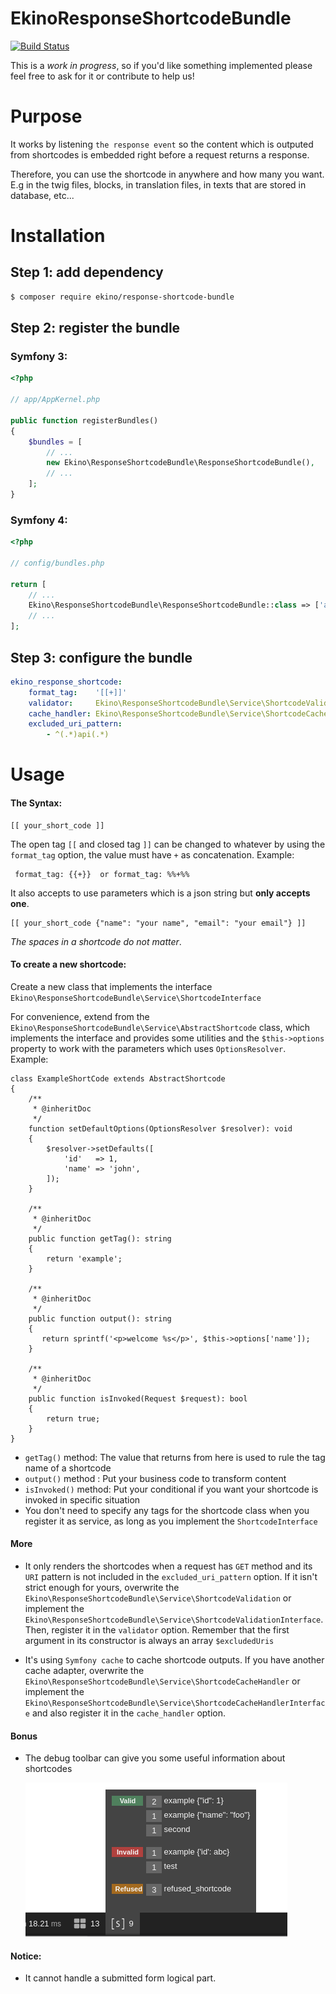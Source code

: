 EkinoResponseShortcodeBundle
=========================


[![Build Status](https://travis-ci.com/phucwan91/ResponseShortcodeBundle.svg?token=mwsowAZUXxfTHtHqzrrg&branch=master)](https://travis-ci.com/phucwan91/ResponseShortcodeBundle)


This is a *work in progress*, so if you'd like something implemented please
feel free to ask for it or contribute to help us!

# Purpose

It works by listening `the response event` so the content which is outputed from shortcodes is embedded right before a request returns a response.

Therefore, you can use the shortcode in anywhere and how many you want. E.g in the twig files, blocks, in translation files, in texts that are stored in database, etc...

# Installation

## Step 1: add dependency

```bash
$ composer require ekino/response-shortcode-bundle
```

## Step 2: register the bundle

### Symfony 3:

```php
<?php

// app/AppKernel.php

public function registerBundles()
{
    $bundles = [
        // ...
        new Ekino\ResponseShortcodeBundle\ResponseShortcodeBundle(),
        // ...
    ];
}
```

### Symfony 4:

```php
<?php

// config/bundles.php

return [
    // ...
    Ekino\ResponseShortcodeBundle\ResponseShortcodeBundle::class => ['all' => true],
    // ...
];
```

## Step 3: configure the bundle

```yaml
ekino_response_shortcode:
    format_tag:    '[[+]]'                                                     # default
    validator:     Ekino\ResponseShortcodeBundle\Service\ShortcodeValidation   # default
    cache_handler: Ekino\ResponseShortcodeBundle\Service\ShortcodeCacheHandler # default
    excluded_uri_pattern:
        - ^(.*)api(.*)
```

# Usage

#### The Syntax:

    [[ your_short_code ]]
    
The open tag `[[` and closed tag `]]` can be changed to whatever by using the `format_tag` option, the value must have `+` as concatenation. Example:

     format_tag: {{+}}  or format_tag: %%+%%

It also accepts to use parameters which is a  json string but **only accepts one**.

    [[ your_short_code {"name": "your name", "email": "your email"} ]]

<em>The spaces in a shortcode do not matter</em>.

#### To create a new shortcode:

Create a new class that implements the interface `Ekino\ResponseShortcodeBundle\Service\ShortcodeInterface`

For convenience, extend from the `Ekino\ResponseShortcodeBundle\Service\AbstractShortcode` class, which implements the interface and provides some utilities and the `$this->options` property to work with the parameters which uses `OptionsResolver`. Example:

    class ExampleShortCode extends AbstractShortcode
    {
        /**
         * @inheritDoc
         */
        function setDefaultOptions(OptionsResolver $resolver): void
        {
            $resolver->setDefaults([
                'id'   => 1,
                'name' => 'john',
            ]);
        }
    
        /**
         * @inheritDoc
         */
        public function getTag(): string
        {
            return 'example';
        }
    
        /**
         * @inheritDoc
         */
        public function output(): string
        {
           return sprintf('<p>welcome %s</p>', $this->options['name']);
        }
        
        /**
         * @inheritDoc
         */
        public function isInvoked(Request $request): bool
        {
            return true;
        }
    }
        

- `getTag()` method: The value that returns from here is used to rule the tag name of a shortcode
- `output()` method : Put your business code to transform content
- `isInvoked()` method: Put your conditional if you want your shortcode is invoked in specific situation  
- You don't need to specify any tags for the shortcode class when you register it as service, as long as you implement the `ShortcodeInterface`

#### More
- It only renders the shortcodes when a request has `GET` method and its `URI` pattern is not included in the `excluded_uri_pattern` option. If it isn't strict enough for yours, overwrite the `Ekino\ResponseShortcodeBundle\Service\ShortcodeValidation` or implement the `Ekino\ResponseShortcodeBundle\Service\ShortcodeValidationInterface`. Then, register it in the `validator` option. Remember that the first argument in its constructor is always an array `$excludedUris`

- It's using `Symfony cache` to cache shortcode outputs. If you have another cache adapter, overwrite the `Ekino\ResponseShortcodeBundle\Service\ShortcodeCacheHandler` or implement the `Ekino\ResponseShortcodeBundle\Service\ShortcodeCacheHandlerInterface` and also register it in the `cache_handler` option.

#### Bonus    

- The debug toolbar can give you some useful information about shortcodes   
   
   ![Web debug](./Resources/doc/image/web_debug.png)

#### Notice:
  - It cannot handle a submitted form logical part.
 

